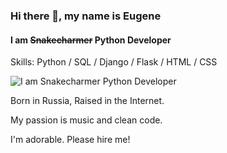 ### Hi there 👋, my name is Eugene
#### I am ~~Snakecharmer~~ Python Developer
Skills: Python / SQL / Django / Flask / HTML / CSS

![I am ~~Snakecharmer~~ Python Developer](https://64.media.tumblr.com/801919ec41dfc2f1c5ec1b5d62482ba4/tumblr_inline_o0yfc3XE0y1qzpzhj_500.gif)

Born in Russia, Raised in the Internet.

My passion is music and clean code.

I'm adorable. Please hire me!
